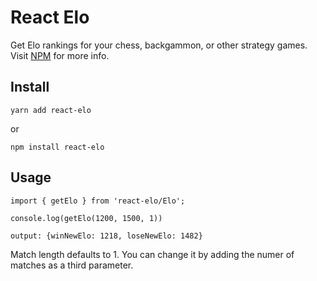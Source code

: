 # React Elo
 
Get Elo rankings for your chess, backgammon, or other strategy games. Visit [NPM](https://www.npmjs.com/package/react-elo) for more info. 

## Install

    yarn add react-elo

or

    npm install react-elo

## Usage

    import { getElo } from 'react-elo/Elo';

    console.log(getElo(1200, 1500, 1))

    output: {winNewElo: 1218, loseNewElo: 1482}

Match length defaults to 1. You can change it by adding the numer of matches as a third parameter.
